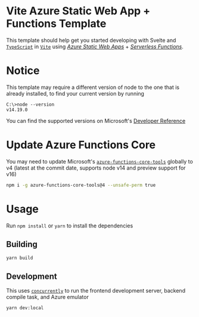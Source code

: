 # Vite Azure Static Web App + Functions Template
This template should help get you started developing with Svelte 
and [`TypeScript`](https://github.com/microsoft/TypeScript) 
in [`Vite`](https://github.com/vitejs/vite)
using [*Azure Static Web Apps*](https://azure.microsoft.com/en-us/services/app-service/static) + [*Serverless Functions*](https://azure.microsoft.com/en-us/services/functions/).

# Notice
This template may require a different version of node to the one that is already installed, to find your current version by running 

```
C:\>node --version
v14.19.0
```

You can find the supported versions on Microsoft's [Developer Reference](https://aka.ms/functions-node-versions)

# Update Azure Functions Core
You may need to update Microsoft's [`azure-functions-core-tools`](https://github.com/Azure/azure-functions-core-tools) globally to v4 (latest at the commit date, supports node v14 and preview support for v16)

```bash
npm i -g azure-functions-core-tools@4 --unsafe-perm true
```

# Usage
Run `npm install` or `yarn` to install the dependencies

## Building
```
yarn build
```

## Development
This uses [`concurrently`](https://github.com/open-cli-tools/concurrently) to run the frontend development server, backend compile task, and Azure emulator
```
yarn dev:local
```



